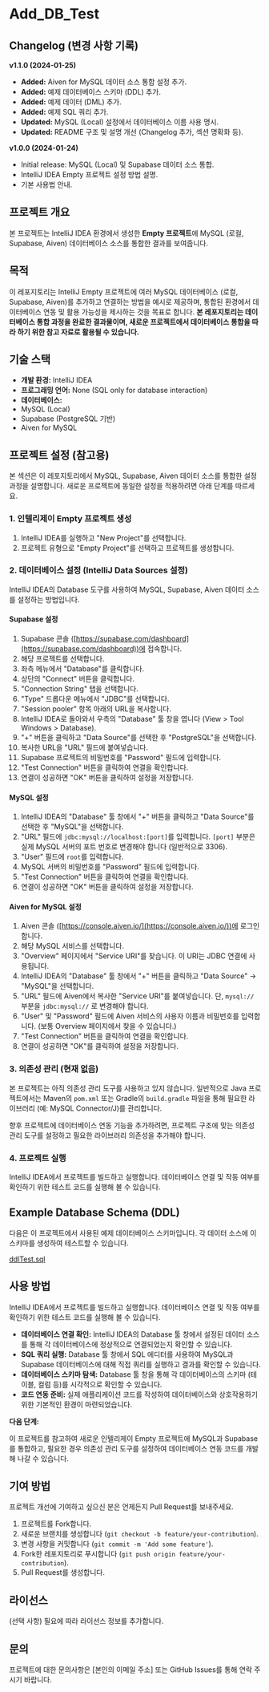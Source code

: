 # Add_DB_Test


## Changelog (변경 사항 기록)

**v1.1.0 (2024-01-25)**

*   **Added:** Aiven for MySQL 데이터 소스 통합 설정 추가.
*   **Added:** 예제 데이터베이스 스키마 (DDL) 추가.
*   **Added:** 예제 데이터 (DML) 추가.
*   **Added:** 예제 SQL 쿼리 추가.
*   **Updated:** MySQL (Local) 설정에서 데이터베이스 이름 사용 명시.
*   **Updated:** README 구조 및 설명 개선 (Changelog 추가, 섹션 명확화 등).

**v1.0.0 (2024-01-24)**

*   Initial release: MySQL (Local) 및 Supabase 데이터 소스 통합.
*   IntelliJ IDEA Empty 프로젝트 설정 방법 설명.
*   기본 사용법 안내.


## 프로젝트 개요

본 프로젝트는 IntelliJ IDEA 환경에서 생성한 **Empty 프로젝트**에 MySQL (로컬, Supabase, Aiven) 데이터베이스 소스를 통합한 결과를 보여줍니다.

## 목적

이 레포지토리는 IntelliJ Empty 프로젝트에 여러 MySQL 데이터베이스 (로컬, Supabase, Aiven)를 추가하고 연결하는 방법을 예시로 제공하며, 통합된 환경에서 데이터베이스 연동 및 활용 가능성을 제시하는 것을 목표로 합니다. **본 레포지토리는 데이터베이스 통합 과정을 완료한 결과물이며, 새로운 프로젝트에서 데이터베이스 통합을 따라 하기 위한 참고 자료로 활용될 수 있습니다.**

## 기술 스택

*   **개발 환경:** IntelliJ IDEA
*   **프로그래밍 언어:** None (SQL only for database interaction)
*   **데이터베이스:**
  *   MySQL (Local)
  *   Supabase (PostgreSQL 기반)
  *   Aiven for MySQL

## 프로젝트 설정 (참고용)

본 섹션은 이 레포지토리에서 MySQL, Supabase, Aiven 데이터 소스를 통합한 설정 과정을 설명합니다. 새로운 프로젝트에 동일한 설정을 적용하려면 아래 단계를 따르세요.

### 1. 인텔리제이 Empty 프로젝트 생성

1.  IntelliJ IDEA를 실행하고 "New Project"를 선택합니다.
2.  프로젝트 유형으로 "Empty Project"를 선택하고 프로젝트를 생성합니다.

### 2. 데이터베이스 설정 (IntelliJ Data Sources 설정)

IntelliJ IDEA의 Database 도구를 사용하여 MySQL, Supabase, Aiven 데이터 소스를 설정하는 방법입니다.

#### Supabase 설정

1.  Supabase 콘솔 ([https://supabase.com/dashboard](https://supabase.com/dashboard))에 접속합니다.
2.  해당 프로젝트를 선택합니다.
3.  좌측 메뉴에서 "Database"를 클릭합니다.
4.  상단의 "Connect" 버튼을 클릭합니다.
5.  "Connection String" 탭을 선택합니다.
6.  "Type" 드롭다운 메뉴에서 "JDBC"를 선택합니다.
7.  "Session pooler" 항목 아래의 URL을 복사합니다.
8.  IntelliJ IDEA로 돌아와서 우측의 "Database" 툴 창을 엽니다 (View > Tool Windows > Database).
9.  "+" 버튼을 클릭하고 "Data Source"를 선택한 후 "PostgreSQL"을 선택합니다.
10. 복사한 URL을 "URL" 필드에 붙여넣습니다.
11. Supabase 프로젝트의 비밀번호를 "Password" 필드에 입력합니다.
12. "Test Connection" 버튼을 클릭하여 연결을 확인합니다.
13. 연결이 성공하면 "OK" 버튼을 클릭하여 설정을 저장합니다.

#### MySQL 설정

1.  IntelliJ IDEA의 "Database" 툴 창에서 "+" 버튼을 클릭하고 "Data Source"를 선택한 후 "MySQL"을 선택합니다.
2.  "URL" 필드에 `jdbc:mysql://localhost:[port]`를 입력합니다. `[port]` 부분은 실제 MySQL 서버의 포트 번호로 변경해야 합니다 (일반적으로 3306).
3.  "User" 필드에 `root`를 입력합니다.
4.  MySQL 서버의 비밀번호를 "Password" 필드에 입력합니다.
5.  "Test Connection" 버튼을 클릭하여 연결을 확인합니다.
6.  연결이 성공하면 "OK" 버튼을 클릭하여 설정을 저장합니다.

#### Aiven for MySQL 설정

1.  Aiven 콘솔 ([https://console.aiven.io/](https://console.aiven.io/))에 로그인합니다.
2.  해당 MySQL 서비스를 선택합니다.
3.  "Overview" 페이지에서 "Service URI"를 찾습니다.  이 URI는 JDBC 연결에 사용됩니다.
4.  IntelliJ IDEA의 "Database" 툴 창에서 "+" 버튼을 클릭하고 "Data Source" -> "MySQL"을 선택합니다.
5.  "URL" 필드에 Aiven에서 복사한 "Service URI"를 붙여넣습니다.  단, `mysql://`  부분을 `jdbc:mysql://` 로 변경해야 합니다.
6.  "User" 및 "Password" 필드에 Aiven 서비스의 사용자 이름과 비밀번호를 입력합니다. (보통 Overview 페이지에서 찾을 수 있습니다.)
7.  "Test Connection" 버튼을 클릭하여 연결을 확인합니다.
8.  연결이 성공하면 "OK"를 클릭하여 설정을 저장합니다.

### 3. 의존성 관리 (현재 없음)

본 프로젝트는 아직 의존성 관리 도구를 사용하고 있지 않습니다. 일반적으로 Java 프로젝트에서는 Maven의 `pom.xml` 또는 Gradle의 `build.gradle` 파일을 통해 필요한 라이브러리 (예: MySQL Connector/J)를 관리합니다.

향후 프로젝트에 데이터베이스 연동 기능을 추가하려면, 프로젝트 구조에 맞는 의존성 관리 도구를 설정하고 필요한 라이브러리 의존성을 추가해야 합니다.

### 4. 프로젝트 실행

IntelliJ IDEA에서 프로젝트를 빌드하고 실행합니다. 데이터베이스 연결 및 작동 여부를 확인하기 위한 테스트 코드를 실행해 볼 수 있습니다.

## Example Database Schema (DDL)

다음은 이 프로젝트에서 사용된 예제 데이터베이스 스키마입니다. 각 데이터 소스에 이 스키마를 생성하여 테스트할 수 있습니다.

[ddlTest.sql](https://console.aiven.io/)

## 사용 방법

IntelliJ IDEA에서 프로젝트를 빌드하고 실행합니다. 데이터베이스 연결 및 작동 여부를 확인하기 위한 테스트 코드를 실행해 볼 수 있습니다.

* **데이터베이스 연결 확인:** IntelliJ IDEA의 Database 툴 창에서 설정된 데이터 소스를 통해 각 데이터베이스에 정상적으로 연결되었는지 확인할 수 있습니다.
* **SQL 쿼리 실행:** Database 툴 창에서 SQL 에디터를 사용하여 MySQL과 Supabase 데이터베이스에 대해 직접 쿼리를 실행하고 결과를 확인할 수 있습니다.
* **데이터베이스 스키마 탐색:** Database 툴 창을 통해 각 데이터베이스의 스키마 (테이블, 컬럼 등)를 시각적으로 확인할 수 있습니다.
* **코드 연동 준비:** 실제 애플리케이션 코드를 작성하여 데이터베이스와 상호작용하기 위한 기본적인 환경이 마련되었습니다.

**다음 단계:**

이 프로젝트를 참고하여 새로운 인텔리제이 Empty 프로젝트에 MySQL과 Supabase를 통합하고, 필요한 경우 의존성 관리 도구를 설정하여 데이터베이스 연동 코드를 개발해 나갈 수 있습니다.

## 기여 방법

프로젝트 개선에 기여하고 싶으신 분은 언제든지 Pull Request를 보내주세요.

1.  프로젝트를 Fork합니다.
2.  새로운 브랜치를 생성합니다 (`git checkout -b feature/your-contribution`).
3.  변경 사항을 커밋합니다 (`git commit -m 'Add some feature'`).
4.  Fork한 레포지토리로 푸시합니다 (`git push origin feature/your-contribution`).
5.  Pull Request를 생성합니다.

## 라이선스

(선택 사항) 필요에 따라 라이선스 정보를 추가합니다.

## 문의

프로젝트에 대한 문의사항은 [본인의 이메일 주소] 또는 GitHub Issues를 통해 연락 주시기 바랍니다.